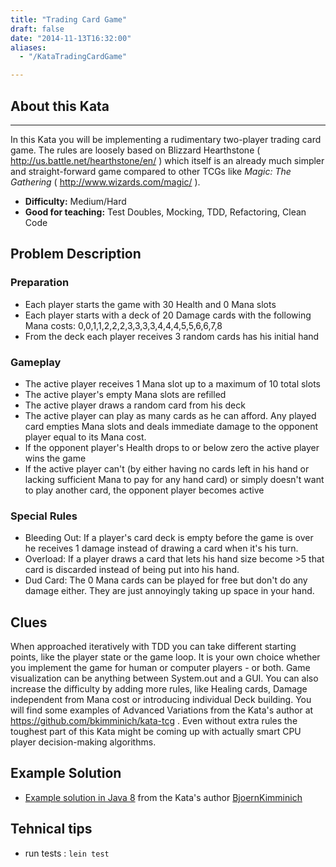 ```yaml
---
title: "Trading Card Game"
draft: false
date: "2014-11-13T16:32:00"
aliases:
  - "/KataTradingCardGame"

---
```


## About this Kata

------------------------------------------------------------------------

In this Kata you will be implementing a rudimentary two-player trading
card game. The rules are loosely based on Blizzard Hearthstone (
<http://us.battle.net/hearthstone/en/> ) which itself is an already much
simpler and straight-forward game compared to other TCGs like *Magic:
The Gathering* ( <http://www.wizards.com/magic/> ).

* **Difficulty:** Medium/Hard
* **Good for teaching:** Test Doubles, Mocking, TDD, Refactoring, Clean Code

## Problem Description

### Preparation

-   Each player starts the game with 30 Health and 0 Mana slots
-   Each player starts with a deck of 20 Damage cards with the following
    Mana costs: 0,0,1,1,2,2,2,3,3,3,3,4,4,4,5,5,6,6,7,8
-   From the deck each player receives 3 random cards has his initial
    hand

### Gameplay

-   The active player receives 1 Mana slot up to a maximum of 10 total
    slots
-   The active player's empty Mana slots are refilled
-   The active player draws a random card from his deck
-   The active player can play as many cards as he can afford. Any
    played card empties Mana slots and deals immediate damage to the
    opponent player equal to its Mana cost.
-   If the opponent player's Health drops to or below zero the active
    player wins the game
-   If the active player can't (by either having no cards left in his
    hand or lacking sufficient Mana to pay for any hand card) or simply
    doesn't want to play another card, the opponent player becomes
    active

### Special Rules

-   Bleeding Out: If a player's card deck is empty before the game is
    over he receives 1 damage instead of drawing a card when it's
    his turn.
-   Overload: If a player draws a card that lets his hand size
    become &gt;5 that card is discarded instead of being put into
    his hand.
-   Dud Card: The 0 Mana cards can be played for free but don't do any
    damage either. They are just annoyingly taking up space in
    your hand.

## Clues

When approached iteratively with TDD you can take different starting
points, like the player state or the game loop. It is your own choice
whether you implement the game for human or computer players - or both.
Game visualization can be anything between System.out and a GUI. You can
also increase the difficulty by adding more rules, like Healing cards,
Damage independent from Mana cost or introducing individual Deck
building. You will find some examples of Advanced Variations from the
Kata's author at <https://github.com/bkimminich/kata-tcg> . Even without
extra rules the toughest part of this Kata might be coming up with
actually smart CPU player decision-making algorithms.

## Example Solution

-   [Example solution in Java 8](https://github.com/bkimminich/kata-tcg/tree/master/tcg-java)
    from the Kata's author [BjoernKimminich](/people/BjoernKimminich)

## Tehnical tips

- run tests : `lein test`